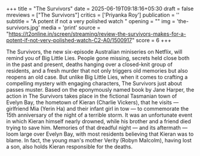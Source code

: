 +++
title = "The Survivors"
date = 2025-06-19T09:18:16+05:30
draft = false
mreviews = ["The Survivors"]
critics = ['Priyanka Roy']
publication = ''
subtitle = "A potent if not a very polished watch "
opening = ""
img = 'the-survivors.jpg'
media = 'print'
source = "https://t2online.in/screen/streaming/review-the-survivors-makes-for-a-potent-if-not-very-polished-watch-C2-A0/1500917"
score = 6
+++

The Survivors, the new six-episode Australian miniseries on Netflix, will remind you of Big Little Lies. People gone missing, secrets held close both in the past and present, deaths hanging over a closed-knit group of residents, and a fresh murder that not only triggers old memories but also reopens an old case. But unlike Big Little Lies, when it comes to crafting a compelling mystery with engaging characters, The Survivors just about passes muster. Based on the eponymously named book by Jane Harper, the action in The Survivors takes place in the fictional Tasmanian town of Evelyn Bay, the hometown of Kieran (Charlie Vickers), that he visits — girlfriend Mia (Yerin Ha) and their infant girl in tow — to commemorate the 15th anniversary of the night of a terrible storm. It was an unfortunate event in which Kieran himself nearly drowned, while his brother and a friend died trying to save him. Memories of that dreadful night — and its aftermath — loom large over Evelyn Bay, with most residents believing that Kieran was to blame. In fact, the young man's mother Verity (Robyn Malcolm), having lost a son, also holds Kieran responsible for the deaths.
